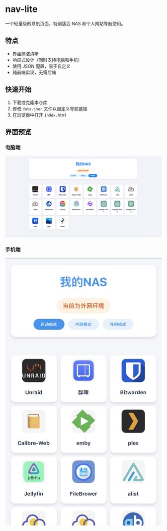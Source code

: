 # nav-lite

一个轻量级的导航页面，特别适合 NAS 和个人网站导航使用。

## 特点

- 界面简洁清晰
- 响应式设计（同时支持电脑和手机）
- 使用 JSON 配置，易于自定义
- 纯前端实现，无需后端

## 快速开始

1. 下载或克隆本仓库
2. 修改 `data.json` 文件以自定义导航链接
3. 在浏览器中打开 `index.html`

## 界面预览

### 电脑端
![电脑端预览](images/demo-pc.png)

### 手机端
![手机端预览](images/demo-phone.jpeg)
